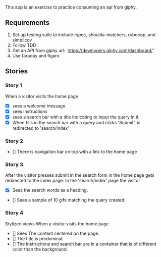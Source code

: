 This app is an exercise to practice consuming an api from giphy.

## Requirements

1. Set up testing suite to include rspec, shoulda-matchers, rubocop, and simplicov
2. Follow TDD
3. Get an API from giphy url: 'https://developers.giphy.com/dashboard/'
4. Use faraday and figaro

## Stories

### Story 1

When a visitor visits the home page

- [x] sees a welcome message
- [x] sees instructions
- [x] sees a search bar with a title indicating to input the query in it.
- [x] When fills in the search bar with a query and clicks 'Submit', is redirected to 'search/index'

### Story 2

- [] There is navigation bar on top with a link to the home page

### Story 3

After the visitor presses submit in the search form in the home page gets redirected to the index page.
In the 'search/index' page the visitor

- [x] Sees the search words as a heading.
- [] Sees a sample of 10 gifs matching the query created.

### Story 4

Stylized views
When a visitor visits the home page

- [] Sees The content centered on the page.
- [] The title is predominat.
- [] The instructions and search bar are in a container that is of different color than the background.
